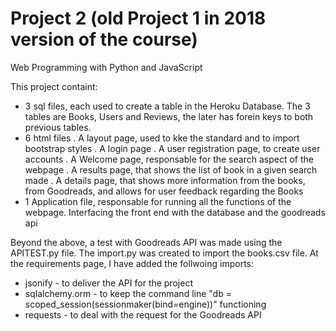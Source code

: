 # Project 2 (old Project 1 in 2018 version of the course)

Web Programming with Python and JavaScript

This project containt:
 - 3 sql files, each used to create a table in the Heroku Database. The 3 tables are Books, Users and Reviews, the later has forein keys to both previous tables.
 - 6 html files
  . A layout page, used to kke the standard and to import bootstrap styles
  . A login page
  . A user registration page, to create user accounts
  . A Welcome page, responsable for the search aspect of the webpage
  . A results page, that shows the list of book in a given search made
  . A details page, that shows more information from the books, from Goodreads, and allows for user feedback regarding the Books
  - 1 Application file, responsable for running all the functions of the webpage. Interfacing the front end with the database and the goodreads api

  Beyond the above, a test with Goodreads API was made using the APITEST.py file. The import.py was created to import the books.csv file.
  At the requirements page, I have added the follwoing imports:
  - jsonify - to deliver the API for the project
  - sqlalchemy.orm - to keep the command line "db = scoped_session(sessionmaker(bind=engine))" functioning
  - requests  - to deal with the request for the Goodreads API

  
